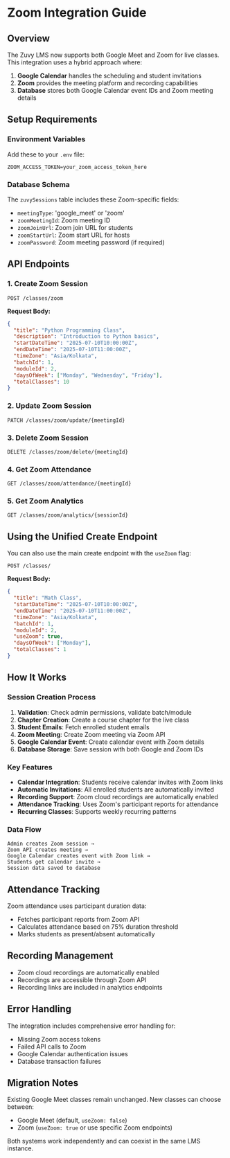 # Zoom Integration Guide

## Overview

The Zuvy LMS now supports both Google Meet and Zoom for live classes. This integration uses a hybrid approach where:

1. **Google Calendar** handles the scheduling and student invitations
2. **Zoom** provides the meeting platform and recording capabilities
3. **Database** stores both Google Calendar event IDs and Zoom meeting details

## Setup Requirements

### Environment Variables
Add these to your `.env` file:
```env
ZOOM_ACCESS_TOKEN=your_zoom_access_token_here
```

### Database Schema
The `zuvySessions` table includes these Zoom-specific fields:
- `meetingType`: 'google_meet' or 'zoom'
- `zoomMeetingId`: Zoom meeting ID
- `zoomJoinUrl`: Zoom join URL for students
- `zoomStartUrl`: Zoom start URL for hosts
- `zoomPassword`: Zoom meeting password (if required)

## API Endpoints

### 1. Create Zoom Session
```http
POST /classes/zoom
```

**Request Body:**
```json
{
  "title": "Python Programming Class",
  "description": "Introduction to Python basics",
  "startDateTime": "2025-07-10T10:00:00Z",
  "endDateTime": "2025-07-10T11:00:00Z",
  "timeZone": "Asia/Kolkata",
  "batchId": 1,
  "moduleId": 2,
  "daysOfWeek": ["Monday", "Wednesday", "Friday"],
  "totalClasses": 10
}
```

### 2. Update Zoom Session
```http
PATCH /classes/zoom/update/{meetingId}
```

### 3. Delete Zoom Session
```http
DELETE /classes/zoom/delete/{meetingId}
```

### 4. Get Zoom Attendance
```http
GET /classes/zoom/attendance/{meetingId}
```

### 5. Get Zoom Analytics
```http
GET /classes/zoom/analytics/{sessionId}
```

## Using the Unified Create Endpoint

You can also use the main create endpoint with the `useZoom` flag:

```http
POST /classes/
```

**Request Body:**
```json
{
  "title": "Math Class",
  "startDateTime": "2025-07-10T10:00:00Z",
  "endDateTime": "2025-07-10T11:00:00Z",
  "timeZone": "Asia/Kolkata",
  "batchId": 1,
  "moduleId": 2,
  "useZoom": true,
  "daysOfWeek": ["Monday"],
  "totalClasses": 1
}
```

## How It Works

### Session Creation Process

1. **Validation**: Check admin permissions, validate batch/module
2. **Chapter Creation**: Create a course chapter for the live class
3. **Student Emails**: Fetch enrolled student emails
4. **Zoom Meeting**: Create Zoom meeting via Zoom API
5. **Google Calendar Event**: Create calendar event with Zoom details
6. **Database Storage**: Save session with both Google and Zoom IDs

### Key Features

- **Calendar Integration**: Students receive calendar invites with Zoom links
- **Automatic Invitations**: All enrolled students are automatically invited
- **Recording Support**: Zoom cloud recordings are automatically enabled
- **Attendance Tracking**: Uses Zoom's participant reports for attendance
- **Recurring Classes**: Supports weekly recurring patterns

### Data Flow

```
Admin creates Zoom session → 
Zoom API creates meeting → 
Google Calendar creates event with Zoom link → 
Students get calendar invite → 
Session data saved to database
```

## Attendance Tracking

Zoom attendance uses participant duration data:
- Fetches participant reports from Zoom API
- Calculates attendance based on 75% duration threshold
- Marks students as present/absent automatically

## Recording Management

- Zoom cloud recordings are automatically enabled
- Recordings are accessible through Zoom API
- Recording links are included in analytics endpoints

## Error Handling

The integration includes comprehensive error handling for:
- Missing Zoom access tokens
- Failed API calls to Zoom
- Google Calendar authentication issues
- Database transaction failures

## Migration Notes

Existing Google Meet classes remain unchanged. New classes can choose between:
- Google Meet (default, `useZoom: false`)
- Zoom (`useZoom: true` or use specific Zoom endpoints)

Both systems work independently and can coexist in the same LMS instance.
